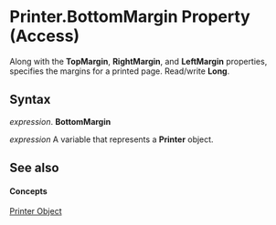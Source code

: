 
# Printer.BottomMargin Property (Access)

Along with the  **TopMargin**, **RightMargin**, and **LeftMargin** properties, specifies the margins for a printed page. Read/write **Long**.


## Syntax

 _expression_. **BottomMargin**

 _expression_ A variable that represents a **Printer** object.


## See also


#### Concepts


[Printer Object](fba3eb15-db93-943a-421c-291761e7fa2b.md)
